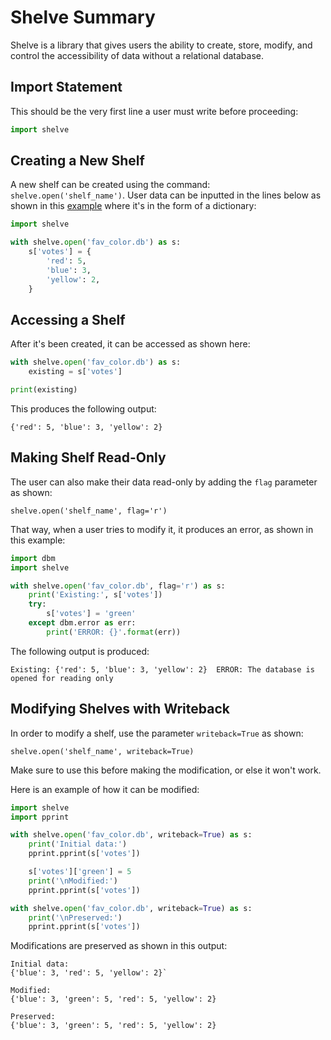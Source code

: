 # Shelve Summary

Shelve is a library that gives users the ability to create, store, modify, and
control the accessibility of data without a relational database.

## Import Statement

This should be the very first line a user must write before proceeding:

```python
import shelve
```

## Creating a New Shelf

A new shelf can be created using the command: `shelve.open('shelf_name')`. 
User data can be inputted in the lines below as shown in this [example](https://github.com/cybertraining-dsc/reu2022/blob/main/project/examples/shelve_instructions/shelve_create.py) where
it's in the form of a dictionary:

```python
import shelve

with shelve.open('fav_color.db') as s:
    s['votes'] = {
        'red': 5,
        'blue': 3,
        'yellow': 2,
    }
```

## Accessing a Shelf

After it's been created, it can be accessed as shown here:
```python
with shelve.open('fav_color.db') as s:
    existing = s['votes']

print(existing)
```

This produces the following output:

`{'red': 5, 'blue': 3, 'yellow': 2}`

## Making Shelf Read-Only

The user can also make their data read-only by adding the `flag` parameter 
as shown:

`shelve.open('shelf_name', flag='r')`

That way, when a user tries to modify it, it produces an error, as shown in this
example:

```python
import dbm
import shelve

with shelve.open('fav_color.db', flag='r') as s:
    print('Existing:', s['votes'])
    try:
        s['votes'] = 'green'
    except dbm.error as err:
        print('ERROR: {}'.format(err))
```

The following output is produced:

`Existing: {'red': 5, 'blue': 3, 'yellow': 2} 
ERROR: The database is opened for reading only`

## Modifying Shelves with Writeback

In order to modify a shelf, use the parameter `writeback=True` as shown:

`shelve.open('shelf_name', writeback=True)`

Make sure to use this before making the modification, or else it won't work.

Here is an example of how it can be modified:

```python
import shelve
import pprint

with shelve.open('fav_color.db', writeback=True) as s:
    print('Initial data:')
    pprint.pprint(s['votes'])

    s['votes']['green'] = 5
    print('\nModified:')
    pprint.pprint(s['votes'])

with shelve.open('fav_color.db', writeback=True) as s:
    print('\nPreserved:')
    pprint.pprint(s['votes'])
```

Modifications are preserved as shown in this output:

```
Initial data:
{'blue': 3, 'red': 5, 'yellow': 2}`

Modified:
{'blue': 3, 'green': 5, 'red': 5, 'yellow': 2}

Preserved:
{'blue': 3, 'green': 5, 'red': 5, 'yellow': 2}
```



